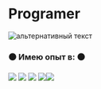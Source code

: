 # Programer
<img src="https://kartinkin.net/uploads/posts/2021-07/1626141491_10-kartinkin-com-p-anime-pro-khakerov-i-programmistov-anime-k-10.jpg" alt="альтернативный текст">


### ⚫️ Имею опыт в: ⚫️
<img src="https://img.shields.io/badge/HTML-white?style=for-the-badge&logo=HTML5&logoColor=black"/> <img src="https://img.shields.io/badge/CSS-white?style=for-the-badge&logo=CSS3&logoColor=black"/> <img src="https://img.shields.io/badge/Java Script-white?style=for-the-badge&logo=JavaScript&logoColor=black"/> 
<img src="https://simpleicons.org/icons/bootstrap.svg"/><img src="https://simpleicons.org/icons/tailwindcss.svg"/>
